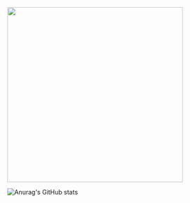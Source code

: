 <div>
  <img src="https://github.com/user-attachments/assets/e16996b3-8ffb-4f05-9329-e6e97f25bb17" width="400" height="400" />
</div>

![Anurag's GitHub stats](https://github-readme-stats.vercel.app/api?username=dasom-jo&show_icons=true&theme=radical)
